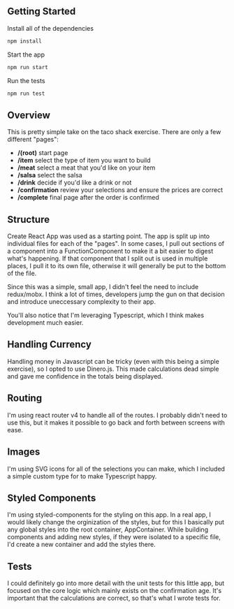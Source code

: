 ## Getting Started

Install all of the dependencies

```javascript
npm install
```

Start the app

```javascript
npm run start
```

Run the tests

```javascript
npm run test
```

## Overview

This is pretty simple take on the taco shack exercise. There are only a few different "pages":

- **/(root)** start page
- **/item** select the type of item you want to build
- **/meat** select a meat that you'd like on your item
- **/salsa** select the salsa
- **/drink** decide if you'd like a drink or not
- **/confirmation** review your selections and ensure the prices are correct
- **/complete** final page after the order is confirmed

## Structure

Create React App was used as a starting point. The app is split up into individual files for each of the "pages". In some cases, I pull out sections of a component into a FunctionComponent to make it a bit easier to digest what's happening. If that component that I split out is used in multiple places, I pull it to its own file, otherwise it will generally be put to the bottom of the file.

Since this was a simple, small app, I didn't feel the need to include redux/mobx. I think a lot of times, developers jump the gun on that decision and introduce uneccessary complexity to their app.

You'll also notice that I'm leveraging Typescript, which I think makes development much easier.

## Handling Currency

Handling money in Javascript can be tricky (even with this being a simple exercise), so I opted to use Dinero.js. This made calculations dead simple and gave me confidence in the totals being displayed.

## Routing

I'm using react router v4 to handle all of the routes. I probably didn't need to use this, but it makes it possible to go back and forth between screens with ease.

## Images

I'm using SVG icons for all of the selections you can make, which I included a simple custom type for to make Typescript happy.

## Styled Components

I'm using styled-components for the styling on this app. In a real app, I would likely change the orginization of the styles, but for this I basically put any global styles into the root container, AppContainer. While building components and adding new styles, if they were isolated to a specific file, I'd create a new container and add the styles there.

## Tests

I could definitely go into more detail with the unit tests for this little app, but focused on the core logic which mainly exists on the confirmation age. It's important that the calculations are correct, so that's what I wrote tests for.
